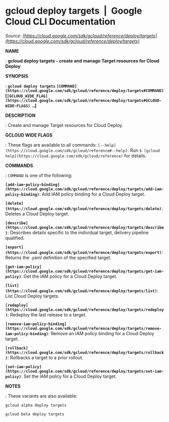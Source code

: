 # gcloud deploy targets  |  Google Cloud CLI Documentation

*Source: [https://cloud.google.com/sdk/gcloud/reference/deploy/targets](https://cloud.google.com/sdk/gcloud/reference/deploy/targets)*

**NAME**

: **gcloud deploy targets - create and manage Target resources for Cloud Deploy**

**SYNOPSIS**

: **`gcloud deploy targets` `[COMMAND](https://cloud.google.com/sdk/gcloud/reference/deploy/targets#COMMAND)` [`[GCLOUD_WIDE_FLAG](https://cloud.google.com/sdk/gcloud/reference/deploy/targets#GCLOUD-WIDE-FLAGS) …`]**

**DESCRIPTION**

: Create and manage Target resources for Cloud Deploy.

**GCLOUD WIDE FLAGS**

: These flags are available to all commands: `[--help](https://cloud.google.com/sdk/gcloud/reference#--help)`.
Run `$ [gcloud help](https://cloud.google.com/sdk/gcloud/reference)` for details.

**COMMANDS**

: ``COMMAND`` is one of the following:

**`[add-iam-policy-binding](https://cloud.google.com/sdk/gcloud/reference/deploy/targets/add-iam-policy-binding)`**:
Add IAM policy binding for a Cloud Deploy target.

**`[delete](https://cloud.google.com/sdk/gcloud/reference/deploy/targets/delete)`**:
Deletes a Cloud Deploy target.

**`[describe](https://cloud.google.com/sdk/gcloud/reference/deploy/targets/describe)`**:
Describes details specific to the individual target, delivery pipeline
qualified.

**`[export](https://cloud.google.com/sdk/gcloud/reference/deploy/targets/export)`**:
Returns the .yaml definition of the specified target.

**`[get-iam-policy](https://cloud.google.com/sdk/gcloud/reference/deploy/targets/get-iam-policy)`**:
Get the IAM policy for a Cloud Deploy target.

**`[list](https://cloud.google.com/sdk/gcloud/reference/deploy/targets/list)`**:
List Cloud Deploy targets.

**`[redeploy](https://cloud.google.com/sdk/gcloud/reference/deploy/targets/redeploy)`**:
Redeploy the last release to a target.

**`[remove-iam-policy-binding](https://cloud.google.com/sdk/gcloud/reference/deploy/targets/remove-iam-policy-binding)`**:
Remove an IAM policy binding for a Cloud Deploy target.

**`[rollback](https://cloud.google.com/sdk/gcloud/reference/deploy/targets/rollback)`**:
Rollbacks a target to a prior rollout.

**`[set-iam-policy](https://cloud.google.com/sdk/gcloud/reference/deploy/targets/set-iam-policy)`**:
Set the IAM policy for a Cloud Deploy target.

**NOTES**

: These variants are also available:

```
gcloud alpha deploy targets
```

```
gcloud beta deploy targets
```